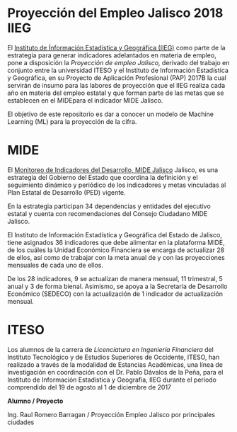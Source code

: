 # Proyección del Empleo Jalisco 2018 IIEG


El [Instituto de Ínformación Estadística y Geográfica (IIEG)](http://www.iieg.gob.mx/) como parte de la estrategia para generar indicadores adelantados en materia de empleo, pone a disposición la *Proyección de empleo Jalisco,*  derivado del trabajo en conjunto entre la universidad ITESO y el Instituto de Información Estadística y Geográfica, en su Proyecto de Aplicación Profesional (PAP) 2017B la cual servirán de insumo para las labores de proyección que el IIEG realiza cada año en materia del empleo estatal y que forman parte de las metas que se establecen en el MIDEpara el indicador MIDE Jalisco.

El objetivo de este repositorio es dar a conocer un modelo de Machine Learning (ML) para la proyección de la cifra.

# MIDE

El [Monitoreo de Indicadores del Desarrollo, MIDE Jalisco](https://seplan.app.jalisco.gob.mx/mide/panelCiudadano/inicio) Jalisco, es una estrategia del Gobierno del Estado que coordina la definición y el seguimiento dinámico y periódico de los indicadores y metas vinculadas al Plan Estatal de Desarrollo (PED) vigente.

En la estrategia participan 34 dependencias y entidades del ejecutivo estatal y cuenta con recomendaciones del Consejo Ciudadano MIDE Jalisco.

El Instituto de Información Estadística y Geográfica del Estado de Jalisco,  tiene asignados 36 indicadores que debe alimentar en la plataforma MIDE, de los cuáles la Unidad Económico Financiera se encarga de actualizar 28 de ellos, así como de trabajar con la meta anual de y con las proyecciones mensuales de cada uno de ellos.

De los 28 indicadores, 9 se actualizan de manera mensual, 11 trimestral, 5 anual y 3 de forma bienal.
Asimismo, se apoya a la Secretaría de Desarrollo Económico (SEDECO) con la actualización de 1 indicador de actualización mensual.


# ITESO

Los alumnos de la carrera de *Licenciatura en Ingeniería Financiera* del Instituto Tecnológico y de Estudios Superiores de Occidente, ITESO, han realizado a través de la modalidad de Estancias Académicas, una línea de investigación en coordinación con el Dr. Pablo Dávalos de la Peña, para el Instituto de Información Estadística y Geografía, IIEG durante el periodo comprendido del 19 de agosto al 1 de diciembre de 2017

**Alumno / Proyecto** 

Ing. Raul Romero Barragan / Proyección Empleo Jalisco por principales ciudades
